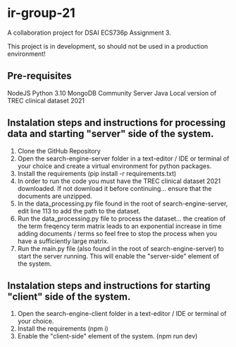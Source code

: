 # ir-group-21
A collaboration project for DSAI ECS736p Assignment 3. 

This project is in development, so should not be used in a production environment!

## Pre-requisites 
NodeJS
Python 3.10
MongoDB Community Server 
Java
Local version of TREC clinical dataset 2021

## Instalation steps and instructions for processing data and starting "server" side of the system.   

1. Clone the GitHub Repository 
2. Open the search-engine-server folder in a text-editor / IDE or terminal of your choice and create a virtual environment for python packages. 
3. Install the requirements (pip install -r requirements.txt)
4. In order to run the code you must have the TREC clinical dataset  2021 downloaded. If not download it before continuing... ensure that the documents are unzipped. 
5. In the data_processing.py file found in the root of search-engine-server, edit line 113 to add the path to the dataset. 
6. Run the data_processing.py file to process the dataset... the creation of the term freqency term matrix leads to an exponential increase in time adding documents / terms so feel free to stop the process when you have a sufficiently large matrix. 
7. Run the main.py file (also found in the root of search-engine-server) to start the server running. This will enable the "server-side" element of the system. 

## Instalation steps and instructions for starting "client" side of the system.   

1. Open the search-engine-client folder in a text-editor / IDE or terminal of your choice. 
2. Install the requirements (npm i)
3. Enable the "client-side" element of the system. (npm run dev)
